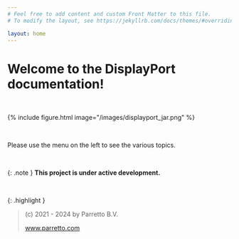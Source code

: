 ```yaml
---
# Feel free to add content and custom Front Matter to this file.
# To modify the layout, see https://jekyllrb.com/docs/themes/#overriding-theme-defaults

layout: home
---
```



# Welcome to the DisplayPort documentation!

<br>

{% include figure.html image="/images/displayport_jar.png" %}

<br>

Please use the  menu on the left to see the various topics. 

<br>

{: .note }
**This project is under active development.**

<br>

{: .highlight }
> (c) 2021 - 2024 by Parretto B.V.
>
> www.parretto.com

